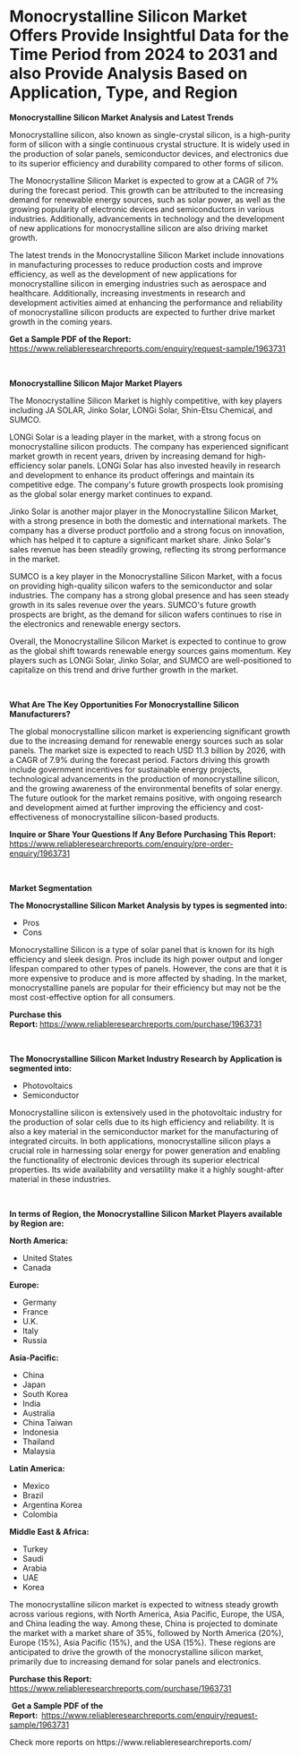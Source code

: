 <p><h1>Monocrystalline Silicon Market Offers Provide Insightful Data for the Time Period from 2024 to 2031 and also Provide Analysis Based on Application, Type, and Region</h1></p><p><strong>Monocrystalline Silicon Market Analysis and Latest Trends</strong></p>
<p><p>Monocrystalline silicon, also known as single-crystal silicon, is a high-purity form of silicon with a single continuous crystal structure. It is widely used in the production of solar panels, semiconductor devices, and electronics due to its superior efficiency and durability compared to other forms of silicon.</p><p>The Monocrystalline Silicon Market is expected to grow at a CAGR of 7% during the forecast period. This growth can be attributed to the increasing demand for renewable energy sources, such as solar power, as well as the growing popularity of electronic devices and semiconductors in various industries. Additionally, advancements in technology and the development of new applications for monocrystalline silicon are also driving market growth.</p><p>The latest trends in the Monocrystalline Silicon Market include innovations in manufacturing processes to reduce production costs and improve efficiency, as well as the development of new applications for monocrystalline silicon in emerging industries such as aerospace and healthcare. Additionally, increasing investments in research and development activities aimed at enhancing the performance and reliability of monocrystalline silicon products are expected to further drive market growth in the coming years.</p></p>
<p><strong>Get a Sample PDF of the Report:&nbsp;</strong> <a href="https://www.reliableresearchreports.com/enquiry/request-sample/1963731">https://www.reliableresearchreports.com/enquiry/request-sample/1963731</a></p>
<p>&nbsp;</p>
<p><strong>Monocrystalline Silicon Major Market Players</strong></p>
<p><p>The Monocrystalline Silicon Market is highly competitive, with key players including JA SOLAR, Jinko Solar, LONGi Solar, Shin-Etsu Chemical, and SUMCO. </p><p>LONGi Solar is a leading player in the market, with a strong focus on monocrystalline silicon products. The company has experienced significant market growth in recent years, driven by increasing demand for high-efficiency solar panels. LONGi Solar has also invested heavily in research and development to enhance its product offerings and maintain its competitive edge. The company's future growth prospects look promising as the global solar energy market continues to expand.</p><p>Jinko Solar is another major player in the Monocrystalline Silicon Market, with a strong presence in both the domestic and international markets. The company has a diverse product portfolio and a strong focus on innovation, which has helped it to capture a significant market share. Jinko Solar's sales revenue has been steadily growing, reflecting its strong performance in the market.</p><p>SUMCO is a key player in the Monocrystalline Silicon Market, with a focus on providing high-quality silicon wafers to the semiconductor and solar industries. The company has a strong global presence and has seen steady growth in its sales revenue over the years. SUMCO's future growth prospects are bright, as the demand for silicon wafers continues to rise in the electronics and renewable energy sectors.</p><p>Overall, the Monocrystalline Silicon Market is expected to continue to grow as the global shift towards renewable energy sources gains momentum. Key players such as LONGi Solar, Jinko Solar, and SUMCO are well-positioned to capitalize on this trend and drive further growth in the market.</p></p>
<p>&nbsp;</p>
<p><strong>What Are The Key Opportunities For Monocrystalline Silicon Manufacturers?</strong></p>
<p><p>The global monocrystalline silicon market is experiencing significant growth due to the increasing demand for renewable energy sources such as solar panels. The market size is expected to reach USD 11.3 billion by 2026, with a CAGR of 7.9% during the forecast period. Factors driving this growth include government incentives for sustainable energy projects, technological advancements in the production of monocrystalline silicon, and the growing awareness of the environmental benefits of solar energy. The future outlook for the market remains positive, with ongoing research and development aimed at further improving the efficiency and cost-effectiveness of monocrystalline silicon-based products.</p></p>
<p><strong>Inquire or Share Your Questions If Any Before Purchasing This Report:</strong> <a href="https://www.reliableresearchreports.com/enquiry/pre-order-enquiry/1963731">https://www.reliableresearchreports.com/enquiry/pre-order-enquiry/1963731</a></p>
<p>&nbsp;</p>
<p><strong>Market Segmentation</strong></p>
<p><strong>The Monocrystalline Silicon Market Analysis by types is segmented into:</strong></p>
<p><ul><li>Pros</li><li>Cons</li></ul></p>
<p><p>Monocrystalline Silicon is a type of solar panel that is known for its high efficiency and sleek design. Pros include its high power output and longer lifespan compared to other types of panels. However, the cons are that it is more expensive to produce and is more affected by shading. In the market, monocrystalline panels are popular for their efficiency but may not be the most cost-effective option for all consumers.</p></p>
<p><strong>Purchase this Report:&nbsp;</strong><a href="https://www.reliableresearchreports.com/purchase/1963731">https://www.reliableresearchreports.com/purchase/1963731</a></p>
<p>&nbsp;</p>
<p><strong>The Monocrystalline Silicon Market Industry Research by Application is segmented into:</strong></p>
<p><ul><li>Photovoltaics</li><li>Semiconductor</li></ul></p>
<p><p>Monocrystalline silicon is extensively used in the photovoltaic industry for the production of solar cells due to its high efficiency and reliability. It is also a key material in the semiconductor market for the manufacturing of integrated circuits. In both applications, monocrystalline silicon plays a crucial role in harnessing solar energy for power generation and enabling the functionality of electronic devices through its superior electrical properties. Its wide availability and versatility make it a highly sought-after material in these industries.</p></p>
<p>&nbsp;</p>
<p><strong>In terms of Region, the Monocrystalline Silicon Market Players available by Region are:</strong></p>
<p>
    <p> <strong> North America: </strong>
        <ul>
            <li>United States</li>
            <li>Canada</li>
        </ul>
        </p> 
    <p> <strong> Europe: </strong>
        <ul>
            <li>Germany</li>
            <li>France</li>
            <li>U.K.</li>
            <li>Italy</li>
            <li>Russia</li>
        </ul>
        </p> 
    <p> <strong> Asia-Pacific: </strong>
        <ul>
            <li>China</li>
            <li>Japan</li>
            <li>South Korea</li>
            <li>India</li>
            <li>Australia</li>
            <li>China Taiwan</li>
            <li>Indonesia</li>
            <li>Thailand</li>
            <li>Malaysia</li>
        </ul>
        </p> 
    <p> <strong> Latin America: </strong>
        <ul>
            <li>Mexico</li>
            <li>Brazil</li>
            <li>Argentina Korea</li>
            <li>Colombia</li>
        </ul>
        </p> 
    <p> <strong> Middle East & Africa: </strong>
        <ul>
            <li>Turkey</li>
            <li>Saudi</li>
            <li>Arabia</li>
            <li>UAE</li>
            <li>Korea</li>
        </ul>
    </p>
    </p>
<p><p>The monocrystalline silicon market is expected to witness steady growth across various regions, with North America, Asia Pacific, Europe, the USA, and China leading the way. Among these, China is projected to dominate the market with a market share of 35%, followed by North America (20%), Europe (15%), Asia Pacific (15%), and the USA (15%). These regions are anticipated to drive the growth of the monocrystalline silicon market, primarily due to increasing demand for solar panels and electronics.</p></p>
<p><strong>Purchase this Report: </strong><a href="https://www.reliableresearchreports.com/purchase/1963731">https://www.reliableresearchreports.com/purchase/1963731</a></p>
<p>&nbsp;<strong>Get a Sample PDF of the Report:&nbsp;&nbsp;</strong><a href="https://www.reliableresearchreports.com/enquiry/request-sample/1963731">https://www.reliableresearchreports.com/enquiry/request-sample/1963731</a></p>
<p><strong></strong></p>
<p>Check more reports on https://www.reliableresearchreports.com/</p>